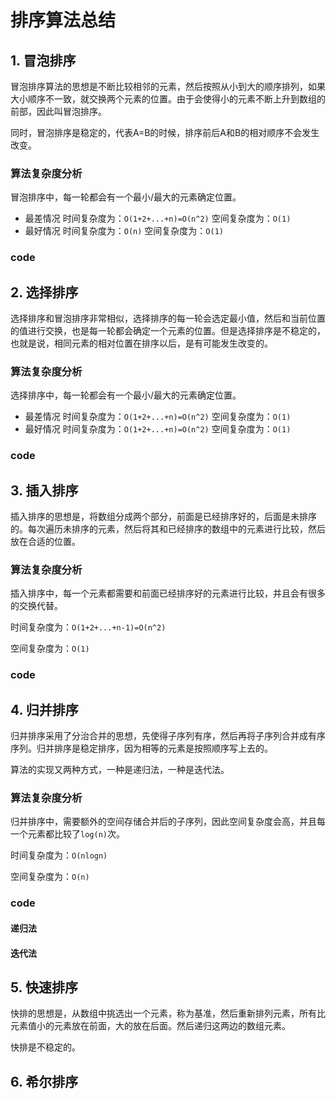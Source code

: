# 排序算法总结

## 1. 冒泡排序

冒泡排序算法的思想是不断比较相邻的元素，然后按照从小到大的顺序排列，如果大小顺序不一致，就交换两个元素的位置。由于会使得小的元素不断上升到数组的前部，因此叫冒泡排序。

同时，冒泡排序是稳定的，代表A=B的时候，排序前后A和B的相对顺序不会发生改变。

### 算法复杂度分析

冒泡排序中，每一轮都会有一个最小/最大的元素确定位置。
- 最差情况
  时间复杂度为：`O(1+2+...+n)=O(n^2)`
  空间复杂度为：`O(1)`
- 最好情况
  时间复杂度为：`O(n)`
  空间复杂度为：`O(1)`

### code


## 2. 选择排序

选择排序和冒泡排序非常相似，选择排序的每一轮会选定最小值，然后和当前位置的值进行交换，也是每一轮都会确定一个元素的位置。但是选择排序是不稳定的，也就是说，相同元素的相对位置在排序以后，是有可能发生改变的。

### 算法复杂度分析

选择排序中，每一轮都会有一个最小/最大的元素确定位置。
- 最差情况
  时间复杂度为：`O(1+2+...+n)=O(n^2)`
  空间复杂度为：`O(1)`
- 最好情况
  时间复杂度为：`O(1+2+...+n)=O(n^2)`
  空间复杂度为：`O(1)`

### code


## 3. 插入排序

插入排序的思想是，将数组分成两个部分，前面是已经排序好的，后面是未排序的。每次遍历未排序的元素，然后将其和已经排序的数组中的元素进行比较，然后放在合适的位置。

### 算法复杂度分析

插入排序中，每一个元素都需要和前面已经排序好的元素进行比较，并且会有很多的交换代替。
  
时间复杂度为：`O(1+2+...+n-1)=O(n^2)`

空间复杂度为：`O(1)`

### code


## 4. 归并排序

归并排序采用了分治合并的思想，先使得子序列有序，然后再将子序列合并成有序序列。归并排序是稳定排序，因为相等的元素是按照顺序写上去的。

算法的实现又两种方式，一种是递归法，一种是迭代法。

### 算法复杂度分析

归并排序中，需要额外的空间存储合并后的子序列，因此空间复杂度会高，并且每一个元素都比较了`log(n)`次。
  
时间复杂度为：`O(nlogn)`

空间复杂度为：`O(n)`


### code

#### 递归法

#### 迭代法


## 5. 快速排序

快排的思想是，从数组中挑选出一个元素，称为基准，然后重新排列元素，所有比元素值小的元素放在前面，大的放在后面。然后递归这两边的数组元素。

快排是不稳定的。

## 6. 希尔排序
